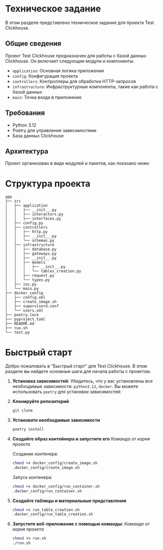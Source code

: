 Техническое задание
===================

В этом разделе представлено техническое задание для проекта Test Clickhouse.

## Общие сведения

Проект Test Clickhouse предназначен для работы с базой данных Clickhouse. Он включает следующие модули и компоненты:

- `application`: Основная логика приложения
- `config`: Конфигурация проекта
- `controllers`: Контроллеры для обработки HTTP-запросов
- `infrastructure`: Инфраструктурные компоненты, такие как работа с базой данных
- `main`: Точка входа в приложение

## Требования

- Python 3.12
- Poetry для управления зависимостями
- База данных Clickhouse

## Архитектура

Проект организован в виде модулей и пакетов, как показано ниже:



Структура проекта
=================
```
app
├── src
│   ├── application
│   │   ├── __init__.py
│   │   ├── interactors.py
│   │   ├── interfaces.py
│   ├── config.py
│   ├── controllers
│   │   ├── http.py
│   │   ├── __init__.py
│   │   └── schemas.py
│   ├── infrastructure
│   │   ├── database.py
│   │   ├── gateways.py
│   │   ├── __init__.py
│   │   ├── models
│   │   │   ├── __init__.py
│   │   │   └── tables_creation.py
│   │   ├── request.py
│   │   └── types.py
│   ├── ioc.py
│   └── main.py
├── docker_config
│   ├── config.xml
│   ├── create_image.sh
│   ├── supervisord.conf
│   └── users.xml
├── poetry.lock
├── pyproject.toml
├── README.md
├── run.sh
└── test.py
```


Быстрый старт
=============

Добро пожаловать в "Быстрый старт" для Test Clickhouse. В этом разделе вы найдете основные шаги для начала работы с проектом.

1. **Установка зависимостей**:
    Убедитесь, что у вас установлены все необходимые зависимости: `python3.12`, `docker`. Вы можете использовать `poetry` для установки зависимостей:

2. **Клонируйте репозиторий**

    ```sh
    git clone 
    ```

3.  **Установите необходимые зависимости**
    ```sh
    poetry install
    ```

4.  **Создайте образ контейнера и запустите его**
    *Команда от корня проекта*

    Создание контенера:
    ```sh
    chmod +x docker_config/create_image.sh
    .docker_config/create_image.sh
    ```

    Запуск контенера:
    ```sh
    chmod +x docker_config/run_container.sh
    .docker_config/run_container.sh
    ```

5.  **Создайте таблицы и материальные представления**

    ```sh
    chmod +x run_table_creation.sh
    .docker_config/run_table_creation.sh
    ```

6.  **Запустите веб-приложение с помощью команды:**
    *Команда от корня проекта*

    
    ```sh
    chmod +x run.sh
    ./run.sh
    ```